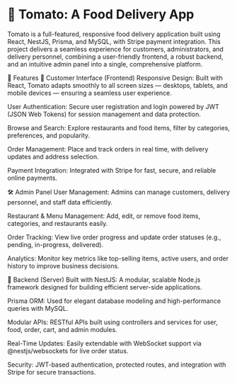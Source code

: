 # 🍅 Tomato: A Food Delivery App

Tomato is a full-featured, responsive food delivery application built using React, NestJS, Prisma, and MySQL, with Stripe payment integration. This project delivers a seamless experience for customers, administrators, and delivery personnel, combining a user-friendly frontend, a robust backend, and an intuitive admin panel into a single, comprehensive platform.

🚀 Features
👥 Customer Interface (Frontend)
Responsive Design: Built with React, Tomato adapts smoothly to all screen sizes — desktops, tablets, and mobile devices — ensuring a seamless user experience.

User Authentication: Secure user registration and login powered by JWT (JSON Web Tokens) for session management and data protection.

Browse and Search: Explore restaurants and food items, filter by categories, preferences, and popularity.

Order Management: Place and track orders in real time, with delivery updates and address selection.

Payment Integration: Integrated with Stripe for fast, secure, and reliable online payments.

🛠️ Admin Panel
User Management: Admins can manage customers, delivery personnel, and staff data efficiently.

Restaurant & Menu Management: Add, edit, or remove food items, categories, and restaurants easily.

Order Tracking: View live order progress and update order statuses (e.g., pending, in-progress, delivered).

Analytics: Monitor key metrics like top-selling items, active users, and order history to improve business decisions.

🧱 Backend (Server)
Built with NestJS: A modular, scalable Node.js framework designed for building efficient server-side applications.

Prisma ORM: Used for elegant database modeling and high-performance queries with MySQL.

Modular APIs: RESTful APIs built using controllers and services for user, food, order, cart, and admin modules.

Real-Time Updates: Easily extendable with WebSocket support via @nestjs/websockets for live order status.

Security: JWT-based authentication, protected routes, and integration with Stripe for secure transactions.

